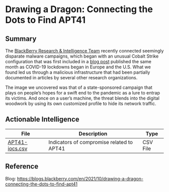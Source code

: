 # Drawing a Dragon: Connecting the Dots to Find APT41

## Summary

The [BlackBerry Research & Intelligence Team](https://blogs.blackberry.com/en/category/research-and-intelligence) recently connected seemingly disparate malware campaigns, which began with an unusual Cobalt Strike configuration that was first included in a [blog post](https://www.fireeye.com/blog/threat-research/2020/03/apt41-initiates-global-intrusion-campaign-using-multiple-exploits.html) published the same month as COVID-19 lockdowns began in Europe and the U.S. What we found led us through a malicious infrastructure that had been partially documented in articles by several other research organizations.

The image we uncovered was that of a state-sponsored campaign that plays on people’s hopes for a swift end to the pandemic as a lure to entrap its victims. And once on a user’s machine, the threat blends into the digital woodwork by using its own customized profile to hide its network traffic.

## Actionable Intelligence

| File | Description | Type | 
|--------|--------|--------|
| [APT41-iocs.csv](https://github.com/blackberry/threat-research-and-intelligence/blob/main/Blogs%20%26%20Reports/Blogs/2021-10-05%20-%20Drawing%20a%20Dragon%20Connecting%20the%20Dots%20to%20Find%20APT41/APT41.csv) | Indicators of compromise related to APT41   | CSV File  |

## Reference

Blog: https://blogs.blackberry.com/en/2021/10/drawing-a-dragon-connecting-the-dots-to-find-apt41
